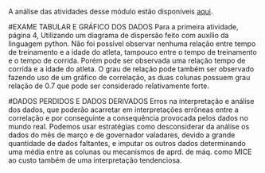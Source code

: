 A análise das atividades desse módulo estão disponíveis [aqui](https://colab.research.google.com/drive/1-iWogVlg9RZHQUTO9DM18L0TYrfdRXXr?usp=sharing).


#EXAME TABULAR E GRÁFICO DOS DADOS
Para a primeira atividade, página 4, Utilizando um diagrama de dispersão feito com auxílio da linguagem python.
Não foi possível observar nenhuma relação entre tempo de treinamento e a idade do atleta, tampouco entre o tempo de treinamento e o tempo de corrida.
Porém pode ser observada uma relação tempo de corrida e a idade do atleta. O grau de relação pode também ser observado fazendo uso de um gráfico de correlação, as duas colunas possuem grau relação de 0.7 que pode ser considerado relativamente forte.

#DADOS PERDIDOS E DADOS DERIVADOS
Erros na interpretação e análise dos dados, que poderão acarretar em interpretações errôneas entre a correlação e por conseguinte a consequência provocada pelos dados no mundo real. Podemos usar estratégias como desconsiderar da análise os dados do mês de março e de governador valadares, devido a grande quantidade de dados faltantes,  e imputar os outros dados determinando uma média entre as colunas ou mecanismos de aprd. de máq. como MICE ao custo também de uma interpretação tendenciosa.
